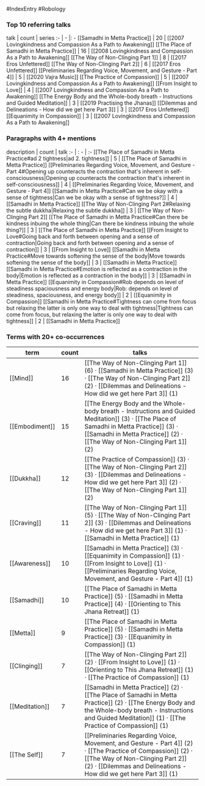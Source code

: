 #IndexEntry #Robology

### Top 10 referring talks
talk | count | series
:- | - |: -
[[Samadhi in Metta Practice]] | 20 | [[2007 Lovingkindness and Compassion As a Path to Awakening]]
[[The Place of Samadhi in Metta Practice]] | 16 | [[2008 Lovingkindness and Compassion As a Path to Awakening]]
[[The Way of Non-Clinging Part 1]] | 8 | [[2017 Eros Unfettered]]
[[The Way of Non-Clinging Part 2]] | 6 | [[2017 Eros Unfettered]]
[[Preliminaries Regarding Voice, Movement, and Gesture - Part 4]] | 5 | [[2020 Vajra Music]]
[[The Practice of Compassion]] | 5 | [[2007 Lovingkindness and Compassion As a Path to Awakening]]
[[From Insight to Love]] | 4 | [[2007 Lovingkindness and Compassion As a Path to Awakening]]
[[The Energy Body and the Whole-body breath - Instructions and Guided Meditation]] | 3 | [[2019 Practising the Jhanas]]
[[Dilemmas and Delineations - How did we get here Part 3]] | 3 | [[2017 Eros Unfettered]]
[[Equanimity in Compassion]] | 3 | [[2007 Lovingkindness and Compassion As a Path to Awakening]]

### Paragraphs with 4+ mentions
description | count | talk
:- | : - | :-
[[The Place of Samadhi in Metta Practice#ad 2 tightness\|ad 2. tightness]] | 5 | [[The Place of Samadhi in Metta Practice]]
[[Preliminaries Regarding Voice, Movement, and Gesture - Part 4#Opening up counteracts the contraction that's inherent in self-consciousness\|Opening up counteracts the contraction that's inherent in self-consciousness]] | 4 | [[Preliminaries Regarding Voice, Movement, and Gesture - Part 4]]
[[Samadhi in Metta Practice#Can we be okay with a sense of tightness\|Can we be okay with a sense of tightness?]] | 4 | [[Samadhi in Metta Practice]]
[[The Way of Non-Clinging Part 2#Relaxing the subtle dukkha\|Relaxing the subtle dukkha]] | 3 | [[The Way of Non-Clinging Part 2]]
[[The Place of Samadhi in Metta Practice#Can there be kindness inbuing the whole thing\|Can there be kindness inbuing the whole thing?]] | 3 | [[The Place of Samadhi in Metta Practice]]
[[From Insight to Love#Going back and forth between opening and a sense of contraction\|Going back and forth between opening and a sense of contraction]] | 3 | [[From Insight to Love]]
[[Samadhi in Metta Practice#Move towards softening the sense of the body\|Move towards softening the sense of the body]] | 3 | [[Samadhi in Metta Practice]]
[[Samadhi in Metta Practice#Emotion is reflected as a contraction in the body\|Emotion is reflected as a contraction in the body]] | 3 | [[Samadhi in Metta Practice]]
[[Equanimity in Compassion#Rob depends on level of steadiness spaciousness and energy body\|Rob: depends on level of steadiness, spaciousness, and energy body]] | 2 | [[Equanimity in Compassion]]
[[Samadhi in Metta Practice#Tightness can come from focus but relaxing the latter is only one way to deal with tightness\|Tightness can come from focus, but relaxing the latter is only one way to deal with tightness]] | 2 | [[Samadhi in Metta Practice]]

### Terms with 20+ co-occurrences
term | count | talks
-|-|-
[[Mind]] | 16 | <span class="counts">[[The Way of Non-Clinging Part 1]] (6) · [[Samadhi in Metta Practice]] (3) · [[The Way of Non-Clinging Part 2]] (2) · [[Dilemmas and Delineations - How did we get here Part 3]] (1)</span> 
[[Embodiment]] | 15 | <span class="counts">[[The Energy Body and the Whole-body breath - Instructions and Guided Meditation]] (3) · [[The Place of Samadhi in Metta Practice]] (3) · [[Samadhi in Metta Practice]] (2) · [[The Way of Non-Clinging Part 1]] (2)</span> 
[[Dukkha]] | 12 | <span class="counts">[[The Practice of Compassion]] (3) · [[The Way of Non-Clinging Part 2]] (3) · [[Dilemmas and Delineations - How did we get here Part 3]] (2) · [[The Way of Non-Clinging Part 1]] (2)</span> 
[[Craving]] | 11 | <span class="counts">[[The Way of Non-Clinging Part 1]] (5) · [[The Way of Non-Clinging Part 2]] (3) · [[Dilemmas and Delineations - How did we get here Part 3]] (1) · [[Samadhi in Metta Practice]] (1)</span> 
[[Awareness]] | 10 | <span class="counts">[[Samadhi in Metta Practice]] (3) · [[Equanimity in Compassion]] (1) · [[From Insight to Love]] (1) · [[Preliminaries Regarding Voice, Movement, and Gesture - Part 4]] (1)</span> 
[[Samadhi]] | 10 | <span class="counts">[[The Place of Samadhi in Metta Practice]] (5) · [[Samadhi in Metta Practice]] (4) · [[Orienting to This Jhana Retreat]] (1)</span> 
[[Metta]] | 9 | <span class="counts">[[The Place of Samadhi in Metta Practice]] (5) · [[Samadhi in Metta Practice]] (3) · [[Equanimity in Compassion]] (1)</span> 
[[Clinging]] | 7 | <span class="counts">[[The Way of Non-Clinging Part 2]] (2) · [[From Insight to Love]] (1) · [[Orienting to This Jhana Retreat]] (1) · [[The Practice of Compassion]] (1)</span> 
[[Meditation]] | 7 | <span class="counts">[[Samadhi in Metta Practice]] (2) · [[The Place of Samadhi in Metta Practice]] (2) · [[The Energy Body and the Whole-body breath - Instructions and Guided Meditation]] (1) · [[The Practice of Compassion]] (1)</span> 
[[The Self]] | 7 | <span class="counts">[[Preliminaries Regarding Voice, Movement, and Gesture - Part 4]] (2) · [[The Practice of Compassion]] (2) · [[The Way of Non-Clinging Part 2]] (2) · [[Dilemmas and Delineations - How did we get here Part 3]] (1)</span> 

